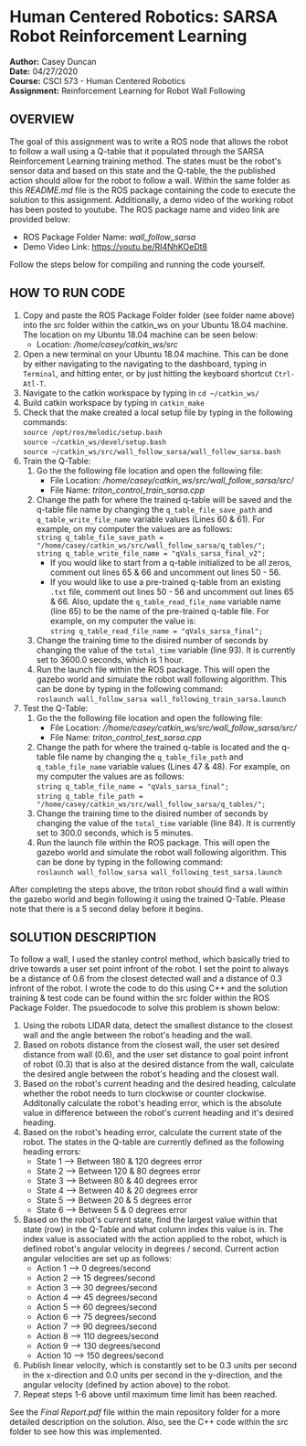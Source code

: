 <h1>Human Centered Robotics: SARSA Robot Reinforcement Learning</h1>

**Author:** Casey Duncan <br />
**Date:** 04/27/2020 <br />
**Course:** CSCI 573 - Human Centered Robotics <br />
**Assignment:** Reinforcement Learning for Robot Wall Following <br />

<h2>OVERVIEW</h2>

The goal of this assignment was to write a ROS node that allows the robot to follow a wall using a Q-table that it populated through the SARSA Reinforcement Learning training method. The states must be the robot's sensor data and based on this state and the Q-table, the the published action should allow for the robot to follow a wall. Within the same folder as this *README.md* file is the ROS package containing the code to execute the solution to this assignment. Additionally, a demo video of the working robot has been posted to youtube. The ROS package name and video link are provided below:
- ROS Package Folder Name: *wall_follow_sarsa* <br />
- Demo Video Link: https://youtu.be/RI4NhKOeDt8

Follow the steps below for compiling and running the code yourself.


<h2>HOW TO RUN CODE</h2>

1. Copy and paste the ROS Package Folder folder (see folder name above) into the src folder within the catkin_ws on your Ubuntu 18.04 machine. The location on my Ubuntu 18.04 machine can be seen below:
    - Location: */home/casey/catkin_ws/src* <br />
2. Open a new terminal on your Ubuntu 18.04 machine. This can be done by either navigating to the navigating to the dashboard, typing in `Terminal`, and hitting enter, or by just hitting the keyboard shortcut `Ctrl-Atl-T`.
3. Navigate to the catkin workspace by typing in `cd ~/catkin_ws/`
4. Build catkin workspace by typing in `catkin_make`
5. Check that the make created a local setup file by typing in the following commands:<br />
	`source /opt/ros/melodic/setup.bash`<br />
	`source ~/catkin_ws/devel/setup.bash`<br />
	`source ~/catkin_ws/src/wall_follow_sarsa/wall_follow_sarsa.bash`
6. Train the Q-Table:
	1. Go the the following file location and open the following file:
	    - File Location: */home/casey/catkin_ws/src/wall_follow_sarsa/src/* <br />
	    - File Name: *triton_control_train_sarsa.cpp* <br />
	2. Change the path for where the trained q-table will be saved and the q-table file name by changing the `q_table_file_save_path` and `q_table_write_file_name` variable values (Lines 60 & 61). For example, on my computer the values are as follows:<br />
	    `string q_table_file_save_path = "/home/casey/catkin_ws/src/wall_follow_sarsa/q_tables/";`<br />
	    `string q_table_write_file_name = "qVals_sarsa_final_v2";`
	    - If you would like to start from a q-table initialized to be all zeros, comment out lines 65 & 66 and uncomment out lines 50 - 56. 
	    - If you would like to use a pre-trained q-table from an existing `.txt` file, comment out lines 50 - 56 and uncomment out lines 65 & 66. Also, update the `q_table_read_file_name` variable name (line 65) to be the name of the pre-trained q-table file. For example, on my computer the value is: <br />
			`string q_table_read_file_name = "qVals_sarsa_final";`
	3. Change the training time to the disired number of seconds by changing the value of the `total_time` variable (line 93). It is currently set to 3600.0 seconds, which is 1 hour.
	4. Run the launch file within the ROS package. This will open the gazebo world and simulate the robot wall following algorithm. This can be done by typing in the following command: <br />
		`roslaunch wall_follow_sarsa wall_following_train_sarsa.launch`
7. Test the Q-Table:
	1. Go the the following file location and open the following file:
	    - File Location: *//home/casey/catkin_ws/src/wall_follow_sarsa/src/* <br />
	    - File Name: *triton_control_test_sarsa.cpp* <br />
	2. Change the path for where the trained q-table is located and the q-table file name by changing the `q_table_file_path` and `q_table_file_name` variable values (Lines 47 & 48). For example, on my computer the values are as follows: <br />
	    `string q_table_file_name = "qVals_sarsa_final";`<br />
	    `string q_table_file_path = "/home/casey/catkin_ws/src/wall_follow_sarsa/q_tables/";`
	3. Change the training time to the disired number of seconds by changing the value of the `total_time` variable (line 84). It is currently set to 300.0 seconds, which is 5 minutes.
	4. Run the launch file within the ROS package. This will open the gazebo world and simulate the robot wall following algorithm. This can be done by typing in the following command: <br />
		`roslaunch wall_follow_sarsa wall_following_test_sarsa.launch`

After completing the steps above, the triton robot should find a wall within the gazebo world and begin following it using the trained Q-Table. Please note that there is a 5 second delay before it begins.


<h2>SOLUTION DESCRIPTION</h2>

To follow a wall, I used the stanley control method, which basically tried to drive towards a user set point infront of the robot. I set the point to always be a distance of 0.6 from the closest detected wall and a distance of 0.3 infront of the robot. I wrote the code to do this using C++ and the solution training & test code can be found within the src folder within the ROS Package Folder. The psuedocode to solve this problem is shown below:

1. Using the robots LIDAR data, detect the smallest distance to the closest wall and the angle between the robot's heading and the wall.
2. Based on robots distance from the closest wall, the user set desired distance from wall (0.6), and the user set distance to goal point infront of robot (0.3) that is also at the desired distance from the wall, calculate the desired angle between the robot's heading and the closest wall.
3. Based on the robot's current heading and the desired heading, calculate whether the robot needs to turn clockwise or counter clockwise. Additonally calculate the robot's heading error, which is the absolute value in difference between the robot's current heading and it's desired heading.
4. Based on the robot's heading error, calculate the current state of the robot. The states in the Q-table are currently defined as the following heading errors:
	- State 1 --> Between 180 & 120 degrees error
	- State 2 --> Between 120 &  80 degrees error
	- State 3 --> Between  80 &  40 degrees error
	- State 4 --> Between  40 &  20 degrees error
	- State 5 --> Between  20 &   5 degrees error
	- State 6 --> Between   5 &   0 degrees error
5. Based on the robot's current state, find the largest value within that state (row) in the Q-Table and what column index this value is in. The index value is associated with the action applied to the robot, which is defined robot's angular velocity in degrees / second. Current action angular velocities are set up as follows:
	- Action  1 -->   0 degrees/second
	- Action  2 -->  15 degrees/second
	- Action  3 -->  30 degrees/second
	- Action  4 -->  45 degrees/second
	- Action  5 -->  60 degrees/second
	- Action  6 -->  75 degrees/second
	- Action  7 -->  90 degrees/second
	- Action  8 --> 110 degrees/second
	- Action  9 --> 130 degrees/second
	- Action 10 --> 150 degrees/second
6. Publish linear velocity, which is constantly set to be 0.3 units per second in the x-direction and 0.0 units per second in the y-direction, and the angular velocity (defined by action above) to the robot.
7. Repeat steps 1-6 above until maximum time limit has been reached.

See the *Final Report.pdf* file within the main repository folder for a more detailed description on the solution. Also, see the C++ code within the *src* folder to see how this was implemented. 
